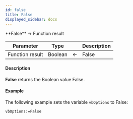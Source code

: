 ```yaml
---
id: false
title: False
displayed_sidebar: docs
---
```



<!-- REF #_command_.False.Syntax-->**False**  -> Function result<!-- END REF-->


<!-- REF #_command_.False.Params -->
|Parameter|Type||Description|
|---------|--- |:---:|------|
|Function result|Boolean|<-|False|
<!-- END REF -->


#### Description




**False** returns the Boolean value False.


#### Example


The following example sets the variable `vbOptions` to False:
```4d
vbOptions:=False
```



